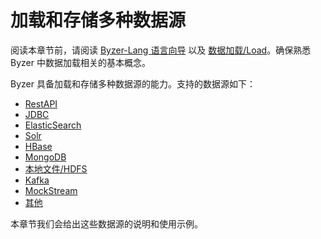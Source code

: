 # 加载和存储多种数据源

阅读本章节前，请阅读 [Byzer-Lang 语言向导](/byzer-lang/zh-cn/grammar/outline.md) 以及 [数据加载/Load](/byzer-lang/zh-cn/grammar/load.md)。确保熟悉 Byzer 中数据加载相关的基本概念。

Byzer 具备加载和存储多种数据源的能力。支持的数据源如下：
- [RestAPI](../../../byzer-lang/zh-cn/datasource/restapi.md)
- [JDBC](../../../byzer-lang/zh-cn/datasource/jdbc.md)
- [ElasticSearch](../../../byzer-lang/zh-cn/datasource/es.md)
- [Solr](../../../byzer-lang/zh-cn/datasource/solr.md)
- [HBase](../../../byzer-lang/zh-cn/datasource/hbase.md)
- [MongoDB](../../../byzer-lang/zh-cn/datasource/mongodb.md)
- [本地文件/HDFS](../../../byzer-lang/zh-cn/datasource/file.md)
- [Kafka](../../../byzer-lang/zh-cn/datasource/kafka.md)
- [MockStream](../../../byzer-lang/zh-cn/datasource/mock_streaming.md)
- [其他](../../../byzer-lang/zh-cn/datasource/other.md)

本章节我们会给出这些数据源的说明和使用示例。

